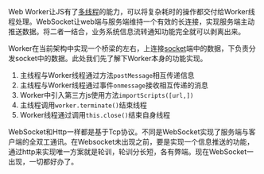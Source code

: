 Web Worker让JS有了[多线程](https://so.csdn.net/so/search?q=多线程&spm=1001.2101.3001.7020)的能力，可以将复杂耗时的操作都交付给Worker线程处理。WebSocket让web端与服务端维持一个有效的长连接，实现服务端主动推送数据。将二者一结合，业务系统信息流转通知功能完全就可以剥离出来。

Worker在当前架构中实现一个桥梁的左右，上连接[socket](https://so.csdn.net/so/search?q=socket&spm=1001.2101.3001.7020)端中的数据，下负责分发socket中的数据。此处我们先了解下Worker本身的功能实现。

1. 主线程与Worker线程通过方法`postMessage`相互传递信息
2. 主线程与Worker线程通过事件`onmessage`接收相互传递的消息
3. Worker中引入第三方js使用方法`importScripts([url,])`
4. 主线程调用`worker.terminate()`结束线程
5. Worker线程通过调用`this.close()`结束自身线程

WebSocket和Http一样都是基于Tcp协议。不同是WebSocket实现了服务端与客户端的全双工通讯。在Websocket未出现之前，要是实现一个信息推送的功能，通过http来实现唯一方案就是轮训，轮训分长短，各有弊端。现在WebSocket一出现，一切都好办了。